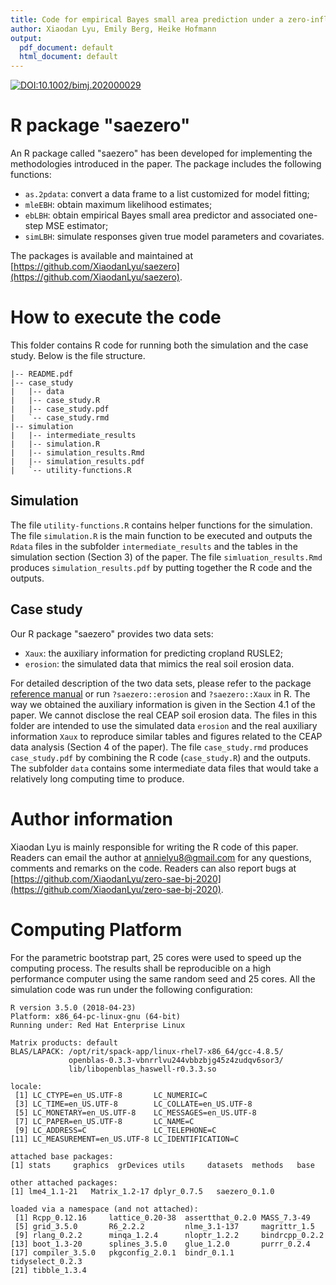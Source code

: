 ```yaml
---
title: Code for empirical Bayes small area prediction under a zero-inflated lognormal model with correlated random area effects
author: Xiaodan Lyu, Emily Berg, Heike Hofmann
output:
  pdf_document: default
  html_document: default
---
```


[![DOI:10.1002/bimj.202000029](https://zenodo.org/badge/DOI/10.1002/bimj.202000029.svg)](https://onlinelibrary.wiley.com/doi/abs/10.1002/bimj.202000029)

# R package "saezero"

An R package called "saezero" has been developed for implementing the methodologies introduced in the paper. The package includes the following functions:

- `as.2pdata`: convert a data frame to a list customized for model fitting;
- `mleEBH`: obtain maximum likelihood estimates;
- `ebLBH`: obtain empirical Bayes small area predictor and associated one-step MSE estimator;
- `simLBH`: simulate responses given true model parameters and covariates.

The packages is available and maintained at [https://github.com/XiaodanLyu/saezero](https://github.com/XiaodanLyu/saezero).

# How to execute the code

This folder contains R code for running both the simulation and the case study. Below is the file structure.  

```
|-- README.pdf
|-- case_study
|   |-- data
|   |-- case_study.R
|   |-- case_study.pdf
|   `-- case_study.rmd
|-- simulation
|   |-- intermediate_results
|   |-- simulation.R
|   |-- simulation_results.Rmd
|   |-- simulation_results.pdf
|   `-- utility-functions.R
```

## Simulation

The file `utility-functions.R` contains helper functions for the simulation. The file `simulation.R` is the main function to be executed and outputs the `Rdata` files in the subfolder `intermediate_results` and the tables in the simulation section (Section 3) of the paper. The file `simluation_results.Rmd` produces `simulation_results.pdf` by putting together the R code and the outputs.

## Case study

Our R package "saezero" provides two data sets:

- `Xaux`: the auxiliary information for predicting cropland RUSLE2;
- `erosion`: the simulated data that mimics the real soil erosion data.

For detailed description of the two data sets, please refer to the package [reference manual](https://github.com/XiaodanLyu/saezero/blob/master/saezero.pdf) or run `?saezero::erosion` and `?saezero::Xaux` in R. The way we obtained the auxiliary information is given in the Section 4.1 of the paper. We cannot disclose the real CEAP soil erosion data. The files in this folder are intended to use the simulated data `erosion` and the real auxiliary information `Xaux` to reproduce similar tables and figures related to the CEAP data analysis (Section 4 of the paper). The file `case_study.rmd` produces `case_study.pdf` by combining the R code (`case_study.R`) and the outputs. The subfolder `data` contains some intermediate data files that would take a relatively long computing time to produce.

# Author information

Xiaodan Lyu is mainly responsible for writing the R code of this paper. Readers can email the author at annielyu8@gmail.com for any questions, comments and remarks on the code. Readers can also report bugs at [https://github.com/XiaodanLyu/zero-sae-bj-2020](https://github.com/XiaodanLyu/zero-sae-bj-2020).

# Computing Platform

For the parametric bootstrap part, 25 cores were used to speed up the computing process. The results shall be reproducible on a high performance computer using the same random seed and 25 cores. All the simulation code was run under the following configuration:

```
R version 3.5.0 (2018-04-23)
Platform: x86_64-pc-linux-gnu (64-bit)
Running under: Red Hat Enterprise Linux

Matrix products: default
BLAS/LAPACK: /opt/rit/spack-app/linux-rhel7-x86_64/gcc-4.8.5/
             openblas-0.3.3-vbnrrlvu244vbbzbjg45z4zudqv6sor3/
             lib/libopenblas_haswell-r0.3.3.so

locale:
 [1] LC_CTYPE=en_US.UTF-8       LC_NUMERIC=C              
 [3] LC_TIME=en_US.UTF-8        LC_COLLATE=en_US.UTF-8    
 [5] LC_MONETARY=en_US.UTF-8    LC_MESSAGES=en_US.UTF-8   
 [7] LC_PAPER=en_US.UTF-8       LC_NAME=C                 
 [9] LC_ADDRESS=C               LC_TELEPHONE=C            
[11] LC_MEASUREMENT=en_US.UTF-8 LC_IDENTIFICATION=C       

attached base packages:
[1] stats     graphics  grDevices utils     datasets  methods   base     

other attached packages:
[1] lme4_1.1-21   Matrix_1.2-17 dplyr_0.7.5   saezero_0.1.0

loaded via a namespace (and not attached):
 [1] Rcpp_0.12.16     lattice_0.20-38  assertthat_0.2.0 MASS_7.3-49     
 [5] grid_3.5.0       R6_2.2.2         nlme_3.1-137     magrittr_1.5    
 [9] rlang_0.2.2      minqa_1.2.4      nloptr_1.2.2     bindrcpp_0.2.2  
[13] boot_1.3-20      splines_3.5.0    glue_1.2.0       purrr_0.2.4     
[17] compiler_3.5.0   pkgconfig_2.0.1  bindr_0.1.1      tidyselect_0.2.3
[21] tibble_1.3.4
```
